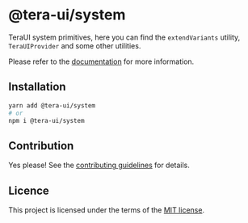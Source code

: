 # @tera-ui/system

TeraUI system primitives, here you can find the `extendVariants` utility, `TeraUIProvider` and some other utilities.

Please refer to the [documentation](https://teraui.org) for more information.

## Installation

```sh
yarn add @tera-ui/system
# or
npm i @tera-ui/system
```

## Contribution

Yes please! See the
[contributing guidelines](https://github.com/hieumau12/tera-ui/blob/master/CONTRIBUTING.md)
for details.

## Licence

This project is licensed under the terms of the
[MIT license](https://github.com/hieumau12/tera-ui/blob/master/LICENSE).
